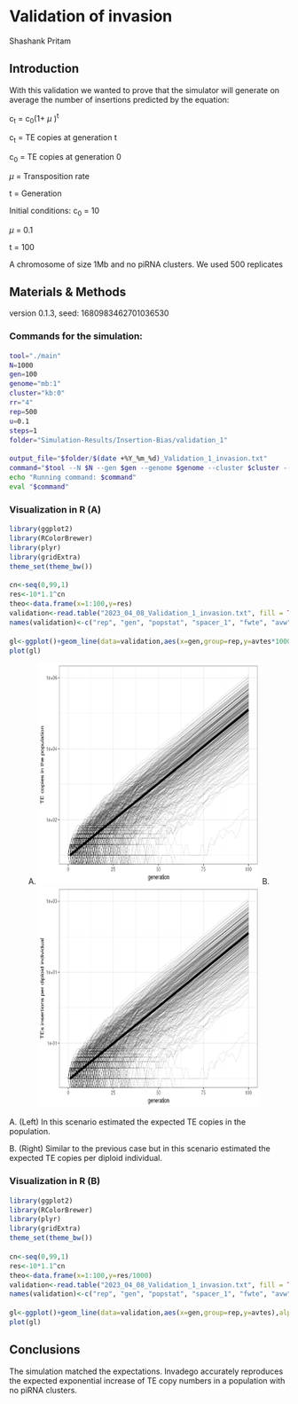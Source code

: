 Validation of invasion
================
Shashank Pritam

## Introduction

With this validation we wanted to prove that the simulator will generate
on average the number of insertions predicted by the equation:

c<sub>t</sub> = c<sub>0</sub>(1+ $\mu$ )<sup>t</sup>



c<sub>t</sub> = TE copies at generation t

c<sub>0</sub> = TE copies at generation 0

$\mu$  = Transposition rate

t = Generation

Initial conditions:
c<sub>0</sub> = 10

$\mu$  = 0.1

t = 100


A chromosome of size 1Mb and no piRNA clusters. We used 500 replicates

## Materials & Methods

version 0.1.3, seed: 1680983462701036530

### Commands for the simulation:

``` bash
tool="./main"
N=1000
gen=100
genome="mb:1"
cluster="kb:0"
rr="4"
rep=500
u=0.1
steps=1
folder="Simulation-Results/Insertion-Bias/validation_1"

output_file="$folder/$(date +%Y_%m_%d)_Validation_1_invasion.txt"
command="$tool --N $N --gen $gen --genome $genome --cluster $cluster --rr $rr --rep $rep --u $u --basepop \"10(0)\" --silent --steps $steps > $output_file"
echo "Running command: $command"
eval "$command"

```



### Visualization in R (A)

``` r
library(ggplot2)
library(RColorBrewer)
library(plyr)
library(gridExtra)
theme_set(theme_bw())

cn<-seq(0,99,1)
res<-10*1.1^cn
theo<-data.frame(x=1:100,y=res)
validation<-read.table("2023_04_08_Validation_1_invasion.txt", fill = TRUE, sep = "\t")
names(validation)<-c("rep", "gen", "popstat", "spacer_1", "fwte", "avw", "minw","avtes", "avpopfreq", "fixed", "spacer_2", "phase", "fwcli","avcli","fixcli","spacer_4","avbias","3tot", "3cluster")

gl<-ggplot()+geom_line(data=validation,aes(x=gen,group=rep,y=avtes*1000),alpha=0.15,size=0.3)+scale_y_log10()+geom_line(data=theo,aes(x=x,y=y),size=2)+theme(legend.position="none")+ylab("TE copies in the population")+xlab("generation")
plot(gl)
```

<p align="center">
A. <img src="images/2023_04_08_Validation_1a_Invasion.png" width="400" height="400" alt="A. TE copies in the population vs Gen"> B. <img src="images/2023_04_08_Validation_1b_Invasion.png" width="400" height="400" alt="B. TEs insertions per diploid individual">
</p>

A. (Left) In this scenario estimated the expected TE copies in the population.

B. (Right) Similar to the previous case but in this scenario estimated the expected TE copies per diploid individual.

### Visualization in R (B)

``` r
library(ggplot2)
library(RColorBrewer)
library(plyr)
library(gridExtra)
theme_set(theme_bw())

cn<-seq(0,99,1)
res<-10*1.1^cn    
theo<-data.frame(x=1:100,y=res/1000)
validation<-read.table("2023_04_08_Validation_1_invasion.txt", fill = TRUE, sep = "\t")
names(validation)<-c("rep", "gen", "popstat", "spacer_1", "fwte", "avw", "minw","avtes", "avpopfreq", "fixed", "spacer_2", "phase", "fwcli","avcli","fixcli","spacer_4","avbias","3tot", "3cluster")

gl<-ggplot()+geom_line(data=validation,aes(x=gen,group=rep,y=avtes),alpha=0.15,size=0.3)+scale_y_log10()+geom_line(data=theo,aes(x=x,y=y),size=2)+theme(legend.position="none")+ylab("TEs insertions per diploid individual")+xlab("generation")
plot(gl)
```


## Conclusions

The simulation matched the expectations. Invadego accurately reproduces
the expected exponential increase of TE copy numbers in a population
with no piRNA clusters.